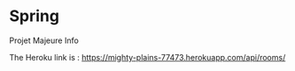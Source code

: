 # Spring
Projet Majeure Info

The Heroku link is : https://mighty-plains-77473.herokuapp.com/api/rooms/
